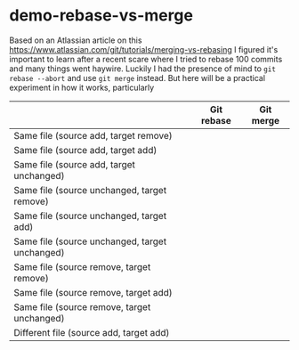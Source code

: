 # demo-rebase-vs-merge
Based on an Atlassian article on this https://www.atlassian.com/git/tutorials/merging-vs-rebasing I figured it's important to learn after a recent scare where I tried to rebase 100 commits and many things went haywire. Luckily I had the presence of mind to `git rebase --abort` and use `git merge` instead. But here will be a practical experiment in how it works, particularly

|                                                   |   Git rebase  |   Git merge  |
|---------------------------------------------------|---------------|--------------|
|   Same file (source add, target remove)           |               |              |
|   Same file (source add, target add)              |               |              |
|   Same file (source add, target unchanged)        |               |              |
|   Same file (source unchanged, target remove)     |               |              |
|   Same file (source unchanged, target add)        |               |              |
|   Same file (source unchanged, target unchanged)  |               |              |
|   Same file (source remove, target remove)        |               |              |
|   Same file (source remove, target add)           |               |              |
|   Same file (source remove, target unchanged)     |               |              |
|   Different file (source add, target add)         |               |              |

